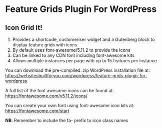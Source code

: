 # Feature Grids Plugin For WordPress
## Icon Grid It! 

1. Provides a shortcode, customeriser widget and a Gutenberg block to display feature grids with icons
1. By default uses font-awesome/5.11.2 to provide the icons
1. Can be linked to any CDN font including font-awesome kits
1. Allows multiple instances per page with up to 15 features per instance

You can download the pre-compiled .zip WordPress installation file at:
    https://websitesbuiltforyou.com/wordpress/feature-grids-plugin-for-wordpress

A full list of the font awesome icons can be found at:
    https://fontawesome.com/v5.11.2/icons/

You can create your own font using font-awesome icon kits at:
    https://fontawesome.com/start

**NB**: Remember to include the fa- prefix to icon class names
